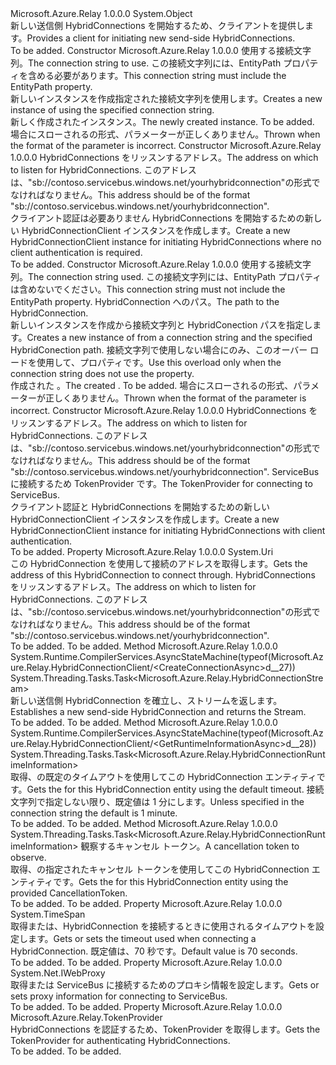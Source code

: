 <Type Name="HybridConnectionClient" FullName="Microsoft.Azure.Relay.HybridConnectionClient">
  <TypeSignature Language="C#" Value="public class HybridConnectionClient" />
  <TypeSignature Language="ILAsm" Value=".class public auto ansi beforefieldinit HybridConnectionClient extends System.Object" />
  <TypeSignature Language="DocId" Value="T:Microsoft.Azure.Relay.HybridConnectionClient" />
  <TypeSignature Language="VB.NET" Value="Public Class HybridConnectionClient" />
  <TypeSignature Language="F#" Value="type HybridConnectionClient = class" />
  <AssemblyInfo>
    <AssemblyName>Microsoft.Azure.Relay</AssemblyName>
    <AssemblyVersion>1.0.0.0</AssemblyVersion>
  </AssemblyInfo>
  <Base>
    <BaseTypeName>System.Object</BaseTypeName>
  </Base>
  <Interfaces />
  <Docs>
    <summary>
            <span data-ttu-id="8e2f6-101">新しい送信側 HybridConnections を開始するため、クライアントを提供します。</span><span class="sxs-lookup"><span data-stu-id="8e2f6-101">Provides a client for initiating new send-side HybridConnections.</span></span>
            </summary>
    <remarks>To be added.</remarks>
  </Docs>
  <Members>
    <Member MemberName=".ctor">
      <MemberSignature Language="C#" Value="public HybridConnectionClient (string connectionString);" />
      <MemberSignature Language="ILAsm" Value=".method public hidebysig specialname rtspecialname instance void .ctor(string connectionString) cil managed" />
      <MemberSignature Language="DocId" Value="M:Microsoft.Azure.Relay.HybridConnectionClient.#ctor(System.String)" />
      <MemberSignature Language="VB.NET" Value="Public Sub New (connectionString As String)" />
      <MemberSignature Language="F#" Value="new Microsoft.Azure.Relay.HybridConnectionClient : string -&gt; Microsoft.Azure.Relay.HybridConnectionClient" Usage="new Microsoft.Azure.Relay.HybridConnectionClient connectionString" />
      <MemberType>Constructor</MemberType>
      <AssemblyInfo>
        <AssemblyName>Microsoft.Azure.Relay</AssemblyName>
        <AssemblyVersion>1.0.0.0</AssemblyVersion>
      </AssemblyInfo>
      <Parameters>
        <Parameter Name="connectionString" Type="System.String" />
      </Parameters>
      <Docs>
        <param name="connectionString"><span data-ttu-id="8e2f6-102">使用する接続文字列。</span><span class="sxs-lookup"><span data-stu-id="8e2f6-102">The connection string to use.</span></span>  <span data-ttu-id="8e2f6-103">この接続文字列には、EntityPath プロパティを含める必要があります。</span><span class="sxs-lookup"><span data-stu-id="8e2f6-103">This connection string must include the EntityPath property.</span></span></param>
        <summary><span data-ttu-id="8e2f6-104">新しいインスタンスを作成<see cref="T:Microsoft.Azure.Relay.HybridConnectionClient" />指定された接続文字列を使用します。</span><span class="sxs-lookup"><span data-stu-id="8e2f6-104">Creates a new instance of <see cref="T:Microsoft.Azure.Relay.HybridConnectionClient" /> using the specified connection string.</span></span></summary>
        <returns><span data-ttu-id="8e2f6-105">新しく作成された<see cref="T:Microsoft.Azure.Relay.HybridConnectionClient" />インスタンス。</span><span class="sxs-lookup"><span data-stu-id="8e2f6-105">The newly created <see cref="T:Microsoft.Azure.Relay.HybridConnectionClient" /> instance.</span></span></returns>
        <remarks>To be added.</remarks>
        <exception cref="T:System.ArgumentException"><span data-ttu-id="8e2f6-106">場合にスローされるの形式、<paramref name="connectionString" />パラメーターが正しくありません。</span><span class="sxs-lookup"><span data-stu-id="8e2f6-106">Thrown when the format of the <paramref name="connectionString" /> parameter is incorrect.</span></span></exception>
      </Docs>
    </Member>
    <Member MemberName=".ctor">
      <MemberSignature Language="C#" Value="public HybridConnectionClient (Uri address);" />
      <MemberSignature Language="ILAsm" Value=".method public hidebysig specialname rtspecialname instance void .ctor(class System.Uri address) cil managed" />
      <MemberSignature Language="DocId" Value="M:Microsoft.Azure.Relay.HybridConnectionClient.#ctor(System.Uri)" />
      <MemberSignature Language="VB.NET" Value="Public Sub New (address As Uri)" />
      <MemberSignature Language="F#" Value="new Microsoft.Azure.Relay.HybridConnectionClient : Uri -&gt; Microsoft.Azure.Relay.HybridConnectionClient" Usage="new Microsoft.Azure.Relay.HybridConnectionClient address" />
      <MemberType>Constructor</MemberType>
      <AssemblyInfo>
        <AssemblyName>Microsoft.Azure.Relay</AssemblyName>
        <AssemblyVersion>1.0.0.0</AssemblyVersion>
      </AssemblyInfo>
      <Parameters>
        <Parameter Name="address" Type="System.Uri" />
      </Parameters>
      <Docs>
        <param name="address"><span data-ttu-id="8e2f6-107">HybridConnections をリッスンするアドレス。</span><span class="sxs-lookup"><span data-stu-id="8e2f6-107">The address on which to listen for HybridConnections.</span></span>  <span data-ttu-id="8e2f6-108">このアドレスは、"sb://contoso.servicebus.windows.net/yourhybridconnection"の形式でなければなりません。</span><span class="sxs-lookup"><span data-stu-id="8e2f6-108">This address should be of the format "sb://contoso.servicebus.windows.net/yourhybridconnection".</span></span></param>
        <summary>
            <span data-ttu-id="8e2f6-109">クライアント認証は必要ありません HybridConnections を開始するための新しい HybridConnectionClient インスタンスを作成します。</span><span class="sxs-lookup"><span data-stu-id="8e2f6-109">Create a new HybridConnectionClient instance for initiating HybridConnections where no client authentication is required.</span></span>
            </summary>
        <remarks>To be added.</remarks>
      </Docs>
    </Member>
    <Member MemberName=".ctor">
      <MemberSignature Language="C#" Value="public HybridConnectionClient (string connectionString, string path);" />
      <MemberSignature Language="ILAsm" Value=".method public hidebysig specialname rtspecialname instance void .ctor(string connectionString, string path) cil managed" />
      <MemberSignature Language="DocId" Value="M:Microsoft.Azure.Relay.HybridConnectionClient.#ctor(System.String,System.String)" />
      <MemberSignature Language="VB.NET" Value="Public Sub New (connectionString As String, path As String)" />
      <MemberSignature Language="F#" Value="new Microsoft.Azure.Relay.HybridConnectionClient : string * string -&gt; Microsoft.Azure.Relay.HybridConnectionClient" Usage="new Microsoft.Azure.Relay.HybridConnectionClient (connectionString, path)" />
      <MemberType>Constructor</MemberType>
      <AssemblyInfo>
        <AssemblyName>Microsoft.Azure.Relay</AssemblyName>
        <AssemblyVersion>1.0.0.0</AssemblyVersion>
      </AssemblyInfo>
      <Parameters>
        <Parameter Name="connectionString" Type="System.String" />
        <Parameter Name="path" Type="System.String" />
      </Parameters>
      <Docs>
        <param name="connectionString"><span data-ttu-id="8e2f6-110">使用する接続文字列。</span><span class="sxs-lookup"><span data-stu-id="8e2f6-110">The connection string used.</span></span> <span data-ttu-id="8e2f6-111">この接続文字列には、EntityPath プロパティは含めないでください。</span><span class="sxs-lookup"><span data-stu-id="8e2f6-111">This connection string must not include the EntityPath property.</span></span></param>
        <param name="path"><span data-ttu-id="8e2f6-112">HybridConnection へのパス。</span><span class="sxs-lookup"><span data-stu-id="8e2f6-112">The path to the HybridConnection.</span></span></param>
        <summary><span data-ttu-id="8e2f6-113">新しいインスタンスを作成<see cref="T:Microsoft.Azure.Relay.HybridConnectionClient" />から接続文字列と HybridConection パスを指定します。</span><span class="sxs-lookup"><span data-stu-id="8e2f6-113">Creates a new instance of <see cref="T:Microsoft.Azure.Relay.HybridConnectionClient" /> from a connection string and the specified HybridConection path.</span></span> <span data-ttu-id="8e2f6-114">接続文字列で使用しない場合にのみ、このオーバー ロードを使用して、<see cref="P:Microsoft.Azure.Relay.RelayConnectionStringBuilder.EntityPath" />プロパティです。</span><span class="sxs-lookup"><span data-stu-id="8e2f6-114">Use this overload only when the connection string does not use the <see cref="P:Microsoft.Azure.Relay.RelayConnectionStringBuilder.EntityPath" /> property.</span></span></summary>
        <returns><span data-ttu-id="8e2f6-115">作成された <see cref="T:Microsoft.Azure.Relay.HybridConnectionClient" />。</span><span class="sxs-lookup"><span data-stu-id="8e2f6-115">The created <see cref="T:Microsoft.Azure.Relay.HybridConnectionClient" />.</span></span></returns>
        <remarks>To be added.</remarks>
        <exception cref="T:System.ArgumentException"><span data-ttu-id="8e2f6-116">場合にスローされるの形式、<paramref name="connectionString" />パラメーターが正しくありません。</span><span class="sxs-lookup"><span data-stu-id="8e2f6-116">Thrown when the format of the <paramref name="connectionString" /> parameter is incorrect.</span></span></exception>
      </Docs>
    </Member>
    <Member MemberName=".ctor">
      <MemberSignature Language="C#" Value="public HybridConnectionClient (Uri address, Microsoft.Azure.Relay.TokenProvider tokenProvider);" />
      <MemberSignature Language="ILAsm" Value=".method public hidebysig specialname rtspecialname instance void .ctor(class System.Uri address, class Microsoft.Azure.Relay.TokenProvider tokenProvider) cil managed" />
      <MemberSignature Language="DocId" Value="M:Microsoft.Azure.Relay.HybridConnectionClient.#ctor(System.Uri,Microsoft.Azure.Relay.TokenProvider)" />
      <MemberSignature Language="F#" Value="new Microsoft.Azure.Relay.HybridConnectionClient : Uri * Microsoft.Azure.Relay.TokenProvider -&gt; Microsoft.Azure.Relay.HybridConnectionClient" Usage="new Microsoft.Azure.Relay.HybridConnectionClient (address, tokenProvider)" />
      <MemberType>Constructor</MemberType>
      <AssemblyInfo>
        <AssemblyName>Microsoft.Azure.Relay</AssemblyName>
        <AssemblyVersion>1.0.0.0</AssemblyVersion>
      </AssemblyInfo>
      <Parameters>
        <Parameter Name="address" Type="System.Uri" />
        <Parameter Name="tokenProvider" Type="Microsoft.Azure.Relay.TokenProvider" />
      </Parameters>
      <Docs>
        <param name="address"><span data-ttu-id="8e2f6-117">HybridConnections をリッスンするアドレス。</span><span class="sxs-lookup"><span data-stu-id="8e2f6-117">The address on which to listen for HybridConnections.</span></span>  <span data-ttu-id="8e2f6-118">このアドレスは、"sb://contoso.servicebus.windows.net/yourhybridconnection"の形式でなければなりません。</span><span class="sxs-lookup"><span data-stu-id="8e2f6-118">This address should be of the format "sb://contoso.servicebus.windows.net/yourhybridconnection".</span></span></param>
        <param name="tokenProvider"><span data-ttu-id="8e2f6-119">ServiceBus に接続するため TokenProvider です。</span><span class="sxs-lookup"><span data-stu-id="8e2f6-119">The TokenProvider for connecting to ServiceBus.</span></span></param>
        <summary>
            <span data-ttu-id="8e2f6-120">クライアント認証と HybridConnections を開始するための新しい HybridConnectionClient インスタンスを作成します。</span><span class="sxs-lookup"><span data-stu-id="8e2f6-120">Create a new HybridConnectionClient instance for initiating HybridConnections with client authentication.</span></span>
            </summary>
        <remarks>To be added.</remarks>
      </Docs>
    </Member>
    <Member MemberName="Address">
      <MemberSignature Language="C#" Value="public Uri Address { get; }" />
      <MemberSignature Language="ILAsm" Value=".property instance class System.Uri Address" />
      <MemberSignature Language="DocId" Value="P:Microsoft.Azure.Relay.HybridConnectionClient.Address" />
      <MemberSignature Language="VB.NET" Value="Public ReadOnly Property Address As Uri" />
      <MemberSignature Language="F#" Value="member this.Address : Uri" Usage="Microsoft.Azure.Relay.HybridConnectionClient.Address" />
      <MemberType>Property</MemberType>
      <AssemblyInfo>
        <AssemblyName>Microsoft.Azure.Relay</AssemblyName>
        <AssemblyVersion>1.0.0.0</AssemblyVersion>
      </AssemblyInfo>
      <ReturnValue>
        <ReturnType>System.Uri</ReturnType>
      </ReturnValue>
      <Docs>
        <summary>
            <span data-ttu-id="8e2f6-121">この HybridConnection を使用して接続のアドレスを取得します。</span><span class="sxs-lookup"><span data-stu-id="8e2f6-121">Gets the address of this HybridConnection to connect through.</span></span> <span data-ttu-id="8e2f6-122">HybridConnections をリッスンするアドレス。</span><span class="sxs-lookup"><span data-stu-id="8e2f6-122">The address on which to listen for HybridConnections.</span></span>
            <span data-ttu-id="8e2f6-123">このアドレスは、"sb://contoso.servicebus.windows.net/yourhybridconnection"の形式でなければなりません。</span><span class="sxs-lookup"><span data-stu-id="8e2f6-123">This address should be of the format "sb://contoso.servicebus.windows.net/yourhybridconnection".</span></span>
            </summary>
        <value>To be added.</value>
        <remarks>To be added.</remarks>
      </Docs>
    </Member>
    <Member MemberName="CreateConnectionAsync">
      <MemberSignature Language="C#" Value="public System.Threading.Tasks.Task&lt;Microsoft.Azure.Relay.HybridConnectionStream&gt; CreateConnectionAsync ();" />
      <MemberSignature Language="ILAsm" Value=".method public hidebysig instance class System.Threading.Tasks.Task`1&lt;class Microsoft.Azure.Relay.HybridConnectionStream&gt; CreateConnectionAsync() cil managed" />
      <MemberSignature Language="DocId" Value="M:Microsoft.Azure.Relay.HybridConnectionClient.CreateConnectionAsync" />
      <MemberSignature Language="VB.NET" Value="Public Function CreateConnectionAsync () As Task(Of HybridConnectionStream)" />
      <MemberSignature Language="F#" Value="member this.CreateConnectionAsync : unit -&gt; System.Threading.Tasks.Task&lt;Microsoft.Azure.Relay.HybridConnectionStream&gt;" Usage="hybridConnectionClient.CreateConnectionAsync " />
      <MemberType>Method</MemberType>
      <AssemblyInfo>
        <AssemblyName>Microsoft.Azure.Relay</AssemblyName>
        <AssemblyVersion>1.0.0.0</AssemblyVersion>
      </AssemblyInfo>
      <Attributes>
        <Attribute>
          <AttributeName>System.Runtime.CompilerServices.AsyncStateMachine(typeof(Microsoft.Azure.Relay.HybridConnectionClient/&lt;CreateConnectionAsync&gt;d__27))</AttributeName>
        </Attribute>
      </Attributes>
      <ReturnValue>
        <ReturnType>System.Threading.Tasks.Task&lt;Microsoft.Azure.Relay.HybridConnectionStream&gt;</ReturnType>
      </ReturnValue>
      <Parameters />
      <Docs>
        <summary>
            <span data-ttu-id="8e2f6-124">新しい送信側 HybridConnection を確立し、ストリームを返します。</span><span class="sxs-lookup"><span data-stu-id="8e2f6-124">Establishes a new send-side HybridConnection and returns the Stream.</span></span>
            </summary>
        <returns>To be added.</returns>
        <remarks>To be added.</remarks>
      </Docs>
    </Member>
    <Member MemberName="GetRuntimeInformationAsync">
      <MemberSignature Language="C#" Value="public System.Threading.Tasks.Task&lt;Microsoft.Azure.Relay.HybridConnectionRuntimeInformation&gt; GetRuntimeInformationAsync ();" />
      <MemberSignature Language="ILAsm" Value=".method public hidebysig instance class System.Threading.Tasks.Task`1&lt;class Microsoft.Azure.Relay.HybridConnectionRuntimeInformation&gt; GetRuntimeInformationAsync() cil managed" />
      <MemberSignature Language="DocId" Value="M:Microsoft.Azure.Relay.HybridConnectionClient.GetRuntimeInformationAsync" />
      <MemberSignature Language="VB.NET" Value="Public Function GetRuntimeInformationAsync () As Task(Of HybridConnectionRuntimeInformation)" />
      <MemberSignature Language="F#" Value="member this.GetRuntimeInformationAsync : unit -&gt; System.Threading.Tasks.Task&lt;Microsoft.Azure.Relay.HybridConnectionRuntimeInformation&gt;" Usage="hybridConnectionClient.GetRuntimeInformationAsync " />
      <MemberType>Method</MemberType>
      <AssemblyInfo>
        <AssemblyName>Microsoft.Azure.Relay</AssemblyName>
        <AssemblyVersion>1.0.0.0</AssemblyVersion>
      </AssemblyInfo>
      <Attributes>
        <Attribute>
          <AttributeName>System.Runtime.CompilerServices.AsyncStateMachine(typeof(Microsoft.Azure.Relay.HybridConnectionClient/&lt;GetRuntimeInformationAsync&gt;d__28))</AttributeName>
        </Attribute>
      </Attributes>
      <ReturnValue>
        <ReturnType>System.Threading.Tasks.Task&lt;Microsoft.Azure.Relay.HybridConnectionRuntimeInformation&gt;</ReturnType>
      </ReturnValue>
      <Parameters />
      <Docs>
        <summary>
            <span data-ttu-id="8e2f6-125">取得、<see cref="T:Microsoft.Azure.Relay.HybridConnectionRuntimeInformation" />の既定のタイムアウトを使用してこの HybridConnection エンティティです。</span><span class="sxs-lookup"><span data-stu-id="8e2f6-125">Gets the <see cref="T:Microsoft.Azure.Relay.HybridConnectionRuntimeInformation" /> for this HybridConnection entity using the default timeout.</span></span>
            <span data-ttu-id="8e2f6-126">接続文字列で指定しない限り、既定値は 1 分にします。</span><span class="sxs-lookup"><span data-stu-id="8e2f6-126">Unless specified in the connection string the default is 1 minute.</span></span>
            </summary>
        <returns>To be added.</returns>
        <remarks>To be added.</remarks>
      </Docs>
    </Member>
    <Member MemberName="GetRuntimeInformationAsync">
      <MemberSignature Language="C#" Value="public System.Threading.Tasks.Task&lt;Microsoft.Azure.Relay.HybridConnectionRuntimeInformation&gt; GetRuntimeInformationAsync (System.Threading.CancellationToken cancellationToken);" />
      <MemberSignature Language="ILAsm" Value=".method public hidebysig instance class System.Threading.Tasks.Task`1&lt;class Microsoft.Azure.Relay.HybridConnectionRuntimeInformation&gt; GetRuntimeInformationAsync(valuetype System.Threading.CancellationToken cancellationToken) cil managed" />
      <MemberSignature Language="DocId" Value="M:Microsoft.Azure.Relay.HybridConnectionClient.GetRuntimeInformationAsync(System.Threading.CancellationToken)" />
      <MemberSignature Language="F#" Value="member this.GetRuntimeInformationAsync : System.Threading.CancellationToken -&gt; System.Threading.Tasks.Task&lt;Microsoft.Azure.Relay.HybridConnectionRuntimeInformation&gt;" Usage="hybridConnectionClient.GetRuntimeInformationAsync cancellationToken" />
      <MemberType>Method</MemberType>
      <AssemblyInfo>
        <AssemblyName>Microsoft.Azure.Relay</AssemblyName>
        <AssemblyVersion>1.0.0.0</AssemblyVersion>
      </AssemblyInfo>
      <ReturnValue>
        <ReturnType>System.Threading.Tasks.Task&lt;Microsoft.Azure.Relay.HybridConnectionRuntimeInformation&gt;</ReturnType>
      </ReturnValue>
      <Parameters>
        <Parameter Name="cancellationToken" Type="System.Threading.CancellationToken" />
      </Parameters>
      <Docs>
        <param name="cancellationToken"><span data-ttu-id="8e2f6-127">観察するキャンセル トークン。</span><span class="sxs-lookup"><span data-stu-id="8e2f6-127">A cancellation token to observe.</span></span></param>
        <summary>
            <span data-ttu-id="8e2f6-128">取得、<see cref="T:Microsoft.Azure.Relay.HybridConnectionRuntimeInformation" />の指定されたキャンセル トークンを使用してこの HybridConnection エンティティです。</span><span class="sxs-lookup"><span data-stu-id="8e2f6-128">Gets the <see cref="T:Microsoft.Azure.Relay.HybridConnectionRuntimeInformation" /> for this HybridConnection entity using the provided CancellationToken.</span></span>
            </summary>
        <returns>To be added.</returns>
        <remarks>To be added.</remarks>
      </Docs>
    </Member>
    <Member MemberName="OperationTimeout">
      <MemberSignature Language="C#" Value="public TimeSpan OperationTimeout { get; set; }" />
      <MemberSignature Language="ILAsm" Value=".property instance valuetype System.TimeSpan OperationTimeout" />
      <MemberSignature Language="DocId" Value="P:Microsoft.Azure.Relay.HybridConnectionClient.OperationTimeout" />
      <MemberSignature Language="VB.NET" Value="Public Property OperationTimeout As TimeSpan" />
      <MemberSignature Language="F#" Value="member this.OperationTimeout : TimeSpan with get, set" Usage="Microsoft.Azure.Relay.HybridConnectionClient.OperationTimeout" />
      <MemberType>Property</MemberType>
      <AssemblyInfo>
        <AssemblyName>Microsoft.Azure.Relay</AssemblyName>
        <AssemblyVersion>1.0.0.0</AssemblyVersion>
      </AssemblyInfo>
      <ReturnValue>
        <ReturnType>System.TimeSpan</ReturnType>
      </ReturnValue>
      <Docs>
        <summary>
            <span data-ttu-id="8e2f6-129">取得または、HybridConnection を接続するときに使用されるタイムアウトを設定します。</span><span class="sxs-lookup"><span data-stu-id="8e2f6-129">Gets or sets the timeout used when connecting a HybridConnection.</span></span>  <span data-ttu-id="8e2f6-130">既定値は、70 秒です。</span><span class="sxs-lookup"><span data-stu-id="8e2f6-130">Default value is 70 seconds.</span></span>
            </summary>
        <value>To be added.</value>
        <remarks>To be added.</remarks>
      </Docs>
    </Member>
    <Member MemberName="Proxy">
      <MemberSignature Language="C#" Value="public System.Net.IWebProxy Proxy { get; set; }" />
      <MemberSignature Language="ILAsm" Value=".property instance class System.Net.IWebProxy Proxy" />
      <MemberSignature Language="DocId" Value="P:Microsoft.Azure.Relay.HybridConnectionClient.Proxy" />
      <MemberSignature Language="VB.NET" Value="Public Property Proxy As IWebProxy" />
      <MemberSignature Language="F#" Value="member this.Proxy : System.Net.IWebProxy with get, set" Usage="Microsoft.Azure.Relay.HybridConnectionClient.Proxy" />
      <MemberType>Property</MemberType>
      <AssemblyInfo>
        <AssemblyName>Microsoft.Azure.Relay</AssemblyName>
        <AssemblyVersion>1.0.0.0</AssemblyVersion>
      </AssemblyInfo>
      <ReturnValue>
        <ReturnType>System.Net.IWebProxy</ReturnType>
      </ReturnValue>
      <Docs>
        <summary>
            <span data-ttu-id="8e2f6-131">取得または ServiceBus に接続するためのプロキシ情報を設定します。</span><span class="sxs-lookup"><span data-stu-id="8e2f6-131">Gets or sets proxy information for connecting to ServiceBus.</span></span>
            </summary>
        <value>To be added.</value>
        <remarks>To be added.</remarks>
      </Docs>
    </Member>
    <Member MemberName="TokenProvider">
      <MemberSignature Language="C#" Value="public Microsoft.Azure.Relay.TokenProvider TokenProvider { get; }" />
      <MemberSignature Language="ILAsm" Value=".property instance class Microsoft.Azure.Relay.TokenProvider TokenProvider" />
      <MemberSignature Language="DocId" Value="P:Microsoft.Azure.Relay.HybridConnectionClient.TokenProvider" />
      <MemberSignature Language="VB.NET" Value="Public ReadOnly Property TokenProvider As TokenProvider" />
      <MemberSignature Language="F#" Value="member this.TokenProvider : Microsoft.Azure.Relay.TokenProvider" Usage="Microsoft.Azure.Relay.HybridConnectionClient.TokenProvider" />
      <MemberType>Property</MemberType>
      <AssemblyInfo>
        <AssemblyName>Microsoft.Azure.Relay</AssemblyName>
        <AssemblyVersion>1.0.0.0</AssemblyVersion>
      </AssemblyInfo>
      <ReturnValue>
        <ReturnType>Microsoft.Azure.Relay.TokenProvider</ReturnType>
      </ReturnValue>
      <Docs>
        <summary>
            <span data-ttu-id="8e2f6-132">HybridConnections を認証するため、TokenProvider を取得します。</span><span class="sxs-lookup"><span data-stu-id="8e2f6-132">Gets the TokenProvider for authenticating HybridConnections.</span></span>
            </summary>
        <value>To be added.</value>
        <remarks>To be added.</remarks>
      </Docs>
    </Member>
  </Members>
</Type>